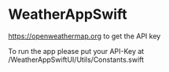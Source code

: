# WeatherAppSwift

https://openweathermap.org to get the API key 

To run the app please put your API-Key at /WeatherAppSwiftUI/Utils/Constants.swift
